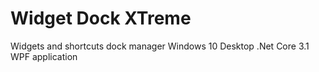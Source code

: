 # Widget Dock XTreme

Widgets and shortcuts dock manager
Windows 10 Desktop .Net Core 3.1 WPF application 

